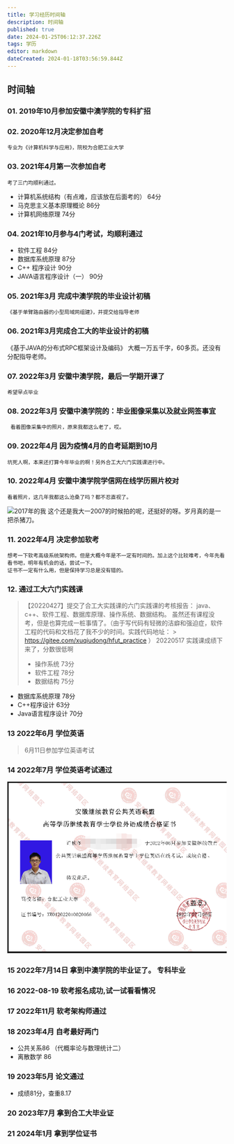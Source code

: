```yaml
---
title: 学习经历时间轴
description: 时间轴
published: true
date: 2024-01-25T06:12:37.226Z
tags: 学历
editor: markdown
dateCreated: 2024-01-18T03:56:59.844Z
---
```


## 时间轴

### 01. 2019年10月参加安徽中澳学院的专科扩招

### 02. 2020年12月决定参加自考

    专业为《计算机科学与应用》，院校为合肥工业大学

### 03. 2021年4月第一次参加自考

    考了三门均顺利通过。

  - 计算机系统结构（有点难，应该放在后面考的） 64分
  - 马克思主义基本原理概论                  86分
  - 计算机网络原理                         74分

### 04. 2021年10月参与4门考试，均顺利通过

  - 软件工程  84分
  - 数据库系统原理  87分
  - C++ 程序设计  90分
  - JAVA语言程序设计（一） 90分

### 05. 2021年3月 完成中澳学院的毕业设计初稿 

    《基于单臂路由器的小型局域网组建》，并提交给指导老师

### 06. 2021年3月完成合工大的毕业设计的初稿

《基于JAVA的分布式RPC框架设计及编码》 大概一万五千字，60多页。还没有分配指导老师。  

### 07. 2022年3月 安徽中澳学院，最后一学期开课了

    希望早点毕业

### 08.  2022年3月 安徽中澳学院的：毕业图像采集以及就业网签事宜  

     看着图像采集中的照片，原来我都这么老了，哎。

### 09. 2022年4月 因为疫情4月的自考延期到10月   

    坑死人啊，本来还打算今年毕业的啊！另外合工大六门实践课进行中。

### 10. 2022年4月    安徽中澳学院学信网在线学历照片校对

    看着照片，这几年我都这么沧桑了吗？都不忍直视了。  

![2017年的我](https://p3.toutiaoimg.com/medium/tos-cn-i-qvj2lq49k0/2b9e3d2a5688424b8b41929e339f862f)
这个还是我大一2007的时候拍的呢，还挺好的呀。岁月真的是一把杀猪刀。

### 11. 2022年4月  决定参加软考

    想考一下软考高级系统架构师。但是大概今年是不一定有时间的。加上这个比较难考，今年先看看书吧，明年有机会的话，尝试一下。
    证书不一定有什么用，但是保持学习总是没有错的。

### 12. 通过工大六门实践课    

 > 【20220427】提交了合工大实践课的六门实践课的考核报告：
 > java、c++、软件工程、数据库原理、操作系统、数据结构。
 > 虽然还有课程没考，但是也算完成一桩事情了。（由于写代码有轻微的洁癖和强迫症，软件工程的代码和文档花了我不少的时间。实践代码地址：   > https://gitee.com/xuqiudong/hfut_practice  ）
 > 20220517 实践课成绩下来了，分数很低啊
 >
 >  - 操作系统   73分
 >  - 软件工程   78分 
 >  - 数据结构   75分

 - 数据库系统原理 78分
 - C++程序设计   63分
 - Java语言程序设计   70分

### 13 2022年6月 学位英语  

  > 6月11日参加学位英语考试  

### 14 2022年7月 学位英语考试通过  

![学位英语证书.png](/assets/imgs/学位英语证书.png)

### 15 2022年7月14日 拿到中澳学院的毕业证了。 专科毕业

### 16 2022-08-19 软考报名成功,试一试看看情况

### 17 2022年11月 软考架构师通过

### 18 2023年4月 自考最好两门
- 公共关系86 （代概率论与数理统计二）
- 离散数学 86 

### 19  2023年5月 论文通过
- 成绩81分，查重8.17

### 20 2023年7月 拿到合工大毕业证

### 21 2024年1月 拿到学位证书
